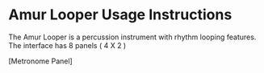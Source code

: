 # Amur Looper Usage Instructions

The Amur Looper is a percussion instrument with rhythm looping features. The interface has 8 panels ( 4 X 2 )

[Metronome Panel]